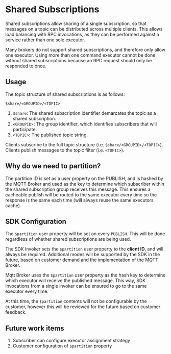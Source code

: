 # Shared Subscriptions

Shared subscriptions allow sharing of a single subscription, so that messages on a topic can be distributed across multiple clients. This allows load balancing with RPC invocations, as they can be performed against a service rather than one sole executor.

Many brokers do not support shared subscriptions, and therefore only allow one executor. Using more than one command executor cannot be done without shared subscriptions because an RPC request should only be responded to once.

## Usage

The topic structure of shared subscriptions is as follows:

`$share/<GROUPID>/<TOPIC>`

1. `$share`: The shared subscription identifier demarcates the topic as a shared subscription.
1. `<GROUPID>`: The group identifier, which identifies subscribers that will participate.
1. `<TOPIC>`: The published topic string.

Clients subscribe to the full topic structure (i.e. `$share/<GROUPID>/<TOPIC>`).
Clients publish messages to the topic filter (i.e. `<TOPIC>`).

## Why do we need to partition?

The partition ID is set as a user property on the PUBLISH, and is hashed by the MQTT Broker and used as the key to determine which subscriber within the shared subscription group receives this message. This ensures a cacheable publish will be routed to the same executor every time so the response is the same each time (will always reuse the same executors cache)

<!-- Mqtt Broker will send the publish to the subscriber based on the following logic:

|PUBLISH has `$partition`|SUBSCRIBE contains wildcard|Assignment based on|
|-|-|-|
|No|No|round-robin|
|No|Yes|consistent hashing of topic|
|Yes|-|consistent hashing of `$partition`| -->

## SDK Configuration

The `$partition` user property will be set on every `PUBLISH`. This will be done regardless of whether shared subscriptions are being used.

The SDK invoker sets the `$partition` user property to the **client ID**, and will always be required. Additional modes will be supported by the SDK in the future, based on customer demand and the implementation of the MQTT Broker.

Mqtt Broker uses the `$partition` user property as the hash key to determine which executor will receive the published message. This way, SDK invocations from a single invoker can be ensured to go to the same executor every time.

At this time, the `$partition` contents will not be configurable by the customer, however this will be reviewed for the future based on customer feedback.

## Future work items

1. Subscriber can configure executor assignment strategy
1. Customer configuration of `$partition` property
